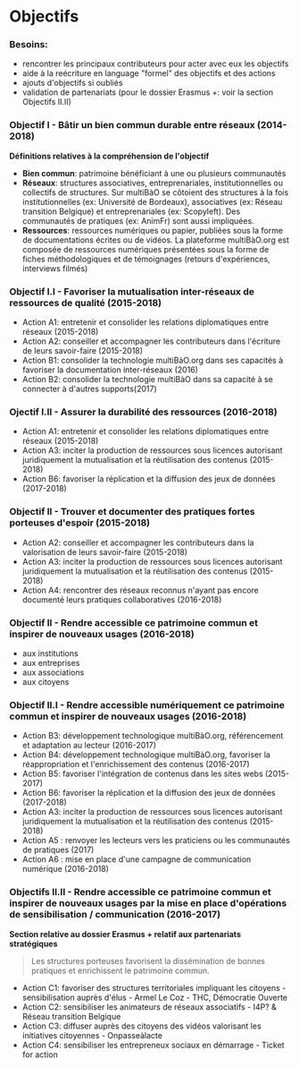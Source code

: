 # Objectifs 

### Besoins: 

* rencontrer les principaux contributeurs pour acter avec eux les objectifs 
* aide à la reécriture en language "formel" des objectifs et des actions
* ajouts d'objectifs si oubliés
* validation de partenariats (pour le dossier Erasmus +: voir la section Objectifs II.II)

### Objectif I - Bâtir un bien commun durable entre réseaux (2014-2018)

**Définitions relatives à la compréhension de l'objectif**
* **Bien commun**: patrimoine bénéficiant à une ou plusieurs communautés
* **Réseaux**: structures associatives, entreprenariales, institutionnelles ou collectifs de structures. Sur multiBàO se côtoient des structures à la fois institutionnelles (ex: Université de Bordeaux), associatives (ex: Réseau transition Belgique) et entreprenariales (ex: Scopyleft). Des communautés de pratiques (ex: AnimFr) sont aussi impliquées.
* **Ressources**: ressources numériques ou papier, publiées sous la forme de documentations écrites ou de vidéos. La plateforme multiBàO.org est composée de ressources numériques présentées sous la forme de fiches méthodologiques et de témoignages (retours d'expériences, interviews filmés)

### Objectif I.I - Favoriser la mutualisation inter-réseaux de ressources de qualité (2015-2018) 

* Action A1: entretenir et consolider les relations diplomatiques entre réseaux (2015-2018)  
* Action A2: conseiller et accompagner les contributeurs dans l'écriture de leurs savoir-faire (2015-2018) 
* Action B1: consolider la technologie multiBàO.org dans ses capacités à favoriser la documentation inter-réseaux (2016) 
* Action B2: consolider la technologie multiBàO dans sa capacité à se connecter à d'autres supports(2017) 

### Ojectif I.II - Assurer la durabilité des ressources (2016-2018)

* Action A1: entretenir et consolider les relations diplomatiques entre réseaux  (2015-2018)  
* Action A3: inciter la production de ressources sous licences autorisant juridiquement la mutualisation et la réutilisation des contenus (2015-2018)  
* Action B6: favoriser la réplication et la diffusion des jeux de données (2017-2018)  

### Objectif II - Trouver et documenter des pratiques fortes porteuses d'espoir (2015-2018)

* Action A2: conseiller et accompagner les contributeurs dans la valorisation de leurs savoir-faire (2015-2018)  
* Action A3: inciter la production de ressources sous licences autorisant juridiquement la mutualisation et la réutilisation des contenus (2015-2018)  
* Action A4: rencontrer des réseaux reconnus n'ayant pas encore documenté leurs pratiques collaboratives (2016-2018)  

### Objectif II - Rendre accessible ce patrimoine commun et inspirer de nouveaux usages (2016-2018)

* aux institutions
* aux entreprises
* aux associations
* aux citoyens

### Objectif II.I - Rendre accessible numériquement ce patrimoine commun et inspirer de nouveaux usages (2016-2018)

* Action  B3: développement technologique multiBàO.org, référencement et adaptation au lecteur (2016-2017) 
* Action B4: développement technologique multiBàO.org, favoriser la réappropriation et l'enrichissement des contenus (2016-2017) 
* Action B5: favoriser l'intégration de contenus dans les sites webs (2015-2017) 
* Action B6: favoriser la réplication et la diffusion des jeux de données (2017-2018)  
* Action A3: inciter la production de ressources sous licences autorisant juridiquement la mutualisation et la réutilisation des contenus (2015-2018)
* Action A5 : renvoyer les lecteurs vers les praticiens ou les communautés de pratiques (2017)
* Action A6 : mise en place d'une campagne de communication numérique (2016-2018)

### Objectifs II.II - Rendre accessible ce patrimoine commun et inspirer de nouveaux usages par la mise en place d'opérations de sensibilisation / communication (2016-2017)

**Section relative au dossier Erasmus + relatif aux partenariats stratégiques**

> Les structures porteuses favorisent la dissémination de bonnes pratiques et enrichissent le patrimoine commun. 

* Action C1: favoriser des structures territoriales impliquant les citoyens - sensibilisation auprès d'élus - Armel Le Coz - THC, Démocratie Ouverte
* Action C2: sensibiliser les animateurs de réseaux associatifs - I4P? & Réseau transition Belgique
* Action C3: diffuser auprès des citoyens des vidéos valorisant les initiatives citoyennes - Onpasseàlacte
* Action C4: sensibiliser les entrepreneux sociaux en démarrage  - Ticket for action
